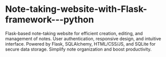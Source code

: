 # Note-taking-website-with-Flask-framework---python
Flask-based note-taking website for efficient creation, editing, and management of notes. User authentication, responsive design, and intuitive interface. Powered by Flask, SQLAlchemy, HTML/CSS/JS, and SQLite for secure data storage. Simplify note organization and boost productivity.
